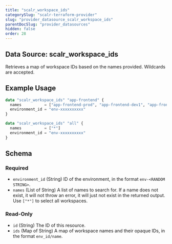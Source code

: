 ```yaml
---
title: "scalr_workspace_ids"
categorySlug: "scalr-terraform-provider"
slug: "provider_datasource_scalr_workspace_ids"
parentDocSlug: "provider_datasources"
hidden: false
order: 28
---
```

## Data Source: scalr_workspace_ids

Retrieves a map of workspace IDs based on the names provided. Wildcards are accepted.

## Example Usage

```terraform
data "scalr_workspace_ids" "app-frontend" {
  names          = ["app-frontend-prod", "app-frontend-dev1", "app-frontend-staging"]
  environment_id = "env-xxxxxxxxxx"
}

data "scalr_workspace_ids" "all" {
  names          = ["*"]
  environment_id = "env-xxxxxxxxxx"
}
```

<!-- schema generated by tfplugindocs -->
## Schema

### Required

- `environment_id` (String) ID of the environment, in the format `env-<RANDOM STRING>`.
- `names` (List of String) A list of names to search for. If a name does not exist, it will not throw an error, it will just not exist in the returned output. Use `["*"]` to select all workspaces.

### Read-Only

- `id` (String) The ID of this resource.
- `ids` (Map of String) A map of workspace names and their opaque IDs, in the format `env_id/name`.
